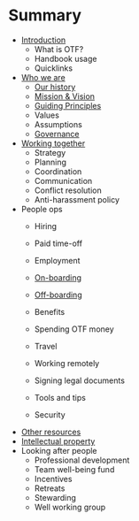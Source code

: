 # Summary

* [Introduction](README.md)
  * What is OTF?
  * Handbook usage
  * Quicklinks
* [Who we are](chapter1.md)
  * [Our history](our-history.md)
  * [Mission & Vision](mission-and-vision.md)
  * [Guiding Principles](guiding-principles.md)
  * Values
  * Assumptions
  * [Governance](governance.md)
* [Working together](working-together.md)
  * Strategy
  * Planning
  * Coordination
  * Communication
  * Conflict resolution
  * Anti-harassment policy
* People ops
  * Hiring
  * Paid time-off
  * Employment

  * [On-boarding](working-together/onboarding.md)
  * [Off-boarding](working-together/offboarding.md)
  * Benefits
  * Spending OTF money
  * Travel
  * Working remotely
  * Signing legal documents
  * Tools and tips
  * Security
* [Other resources](other-guides.md)
* [Intellectual property](intellectual-property.md)
* Looking after people
  * Professional development
  * Team well-being fund
  * Incentives
  * Retreats
  * Stewarding
  * Well working group



